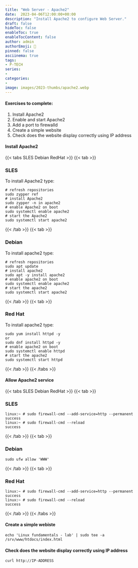 ```yaml
---
title: "Web Server - Apache2"
date:  2023-04-06T12:00:00+00:00
description: "Install Apache2 to configure Web Server."
draft: false
hideToc: false
enableToc: true
enableTocContent: false
author: admin
authorEmoji: 🐧
pinned: false
asciinema: true
tags:
- P-TECH
series:
-
categories:
- 
image: images/2023-thumbs/apache2.webp
---
```

#### Exercises to complete:
1. Install Apache2
2. Enable and start Apache2
3. Add a port to firewalld
4. Create a simple website
5. Check does the website display correctly using IP address

<!---<script async id="asciicast-574590" src="https://asciinema.org/a/574590.js"></script>-->

#### Install Apache2

{{< tabs SLES Debian RedHat >}}
  {{< tab >}}
  ### SLES
  To install Apache2 type:
  ```
  # refresh repositories
  sudo zypper ref
  # install Apache2
  sudo zypper -n in apache2
  # enable Apache2 on boot
  sudo systemctl enable apache2
  # start the Apache2
  sudo systemctl start apache2
  ```
  {{< /tab >}}
  {{< tab >}}
  ### Debian
  To install apache2 type:
  ```
  # refresh repositories
  sudo apt update
  # install apache2
  sudo apt -y install apache2
  # enable apache2 on boot
  sudo systemctl enable apache2
  # start the apache2
  sudo systemctl start apache2
  ```
  {{< /tab >}}
  {{< tab >}}
  ### Red Hat
  To install apache2 type:
  ```
  sudo yum install httpd -y
  or
  sudo dnf install httpd -y
  # enable apache2 on boot
  sudo systemctl enable httpd
  # start the apache2
  sudo systemctl start httpd
  ```
  {{< /tab >}}
{{< /tabs >}}

#### Allow Apache2 service

{{< tabs SLES Debian RedHat >}}
  {{< tab >}}
  ### SLES
  ```
  linux:~ # sudo firewall-cmd --add-service=http --permanent
  success
  linux:~ # sudo firewall-cmd --reload
  success
  ```
  {{< /tab >}}
  {{< tab >}}
  ### Debian
  ```
  sudo ufw allow 'WWW'
  ```
  {{< /tab >}}
  {{< tab >}}
  ### Red Hat
  ```
  linux:~ # sudo firewall-cmd --add-service=http --permanent
  success
  linux:~ # sudo firewall-cmd --reload
  success
  ```
  {{< /tab >}}
{{< /tabs >}}

#### Create a simple webiste

```
echo 'Linux fundamentals - lab' | sudo tee -a /srv/www/htdocs/index.html
```

#### Check does the website display correctly using IP address

```
curl http://IP-ADDRESS
```